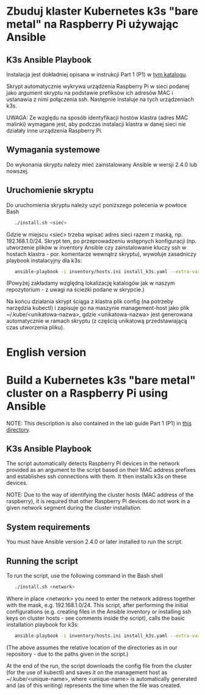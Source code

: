 # Zbuduj klaster Kubernetes k3s "bare metal" na Raspberry Pi używając Ansible
## K3s Ansible Playbook

Instalacja jest dokładniej opisana w instrukcji Part 1 (P1) w [tym katalogu](../instrukcje).

Skrypt automatycznie wykrywa urządzenia Raspberry Pi w sieci podanej jako argument skryptu na podstawie prefiksów ich adresów MAC i ustanawia z nimi połączenia ssh. Następnie instaluje na tych urządzeniach k3s.

UWAGA: Ze względu na sposób identyfikacji hostów klastra (adres MAC malinki) wymagane jest, aby podczas instalacji klastra w danej sieci nie działały inne urządzenia Raspberry Pi.

## Wymagania systemowe
Do wykonania skryptu należy mieć zainstalowany Ansible w wersji 2.4.0 lub nowszej. 
## Uruchomienie skryptu
Do uruchomienia skryptu należy uzyć poniższego polecenia w powłoce Bash
```bash
   ./install.sh <sieć>
```
Gdzie w miejscu \<sieć\> trzeba wpisać adres sieci razem z maską, np. 192.168.1.0/24. Skrypt ten, po przeprowadzeniu wstępnych konfiguracji (np. utworzenie plików w inventory Ansible czy zainstalowanie kluczy ssh w hostach klastra - por. komentarze wewnątrz skryptu), wywołuje zasadniczy playbook instalacyjny dla k3s:

```bash
   ansible-playbook -i inventory/hosts.ini install_k3s.yaml --extra-vars "network=$NETWORK"
```

(Powyżej zakładamy względną lokalizację katalogów jak w naszym repozytorium - z uwagi na ścieżki podane w skrypcie.) 

Na końcu działania skrypt ściąga z klastra plik config (na potrzeby narzędzia kubectl) i zapisuje go na maszynie management-host jako plik ~/.kube/\<unikatowa-nazwa\>, gdzie \<unikatowa-nazwa\> jest generowana automatycznie w ramach skryptu (z częścią unikatową przedstawiającą czas utworzenia pliku).

# English version

# Build a Kubernetes k3s "bare metal" cluster on a Raspberry Pi using Ansible

NOTE: This description is also contained in the lab guide Part 1 (P1) in [this directory](../instrukcje).

## K3s Ansible Playbook
The script automatically detects Raspberry Pi devices in the network provided as an argument to the script based on their MAC address prefixes and establishes ssh connections with them. It then installs k3s on these devices.

NOTE: Due to the way of identifying the cluster hosts (MAC address of the raspberry), it is required that other Raspberry Pi devices do not work in a given network segment during the cluster installation.

## System requirements
You must have Ansible version 2.4.0 or later installed to run the script.
## Running the script
To run the script, use the following command in the Bash shell
```bash
   ./install.sh <network>
```
Where in place \<network\> you need to enter the network address together with the mask, e.g. 192.168.1.0/24. This script, after performing the initial configurations (e.g. creating files in the Ansible inventory or installing ssh keys on cluster hosts - see comments inside the script), calls the basic installation playbook for k3s:

```bash
   ansible-playbook -i inventory/hosts.ini install_k3s.yaml --extra-vars "network=$NETWORK"
```

(The above assumes the relative location of the directories as in our repository - due to the paths given in the script.)

At the end of the run, the script downloads the config file from the cluster (for the use of kubectl) and saves it on the management host as ~/.kube/\<unique-name\>, where \<unique-name\> is automatically generated and (as of this writing) represents the time when the file was created.
